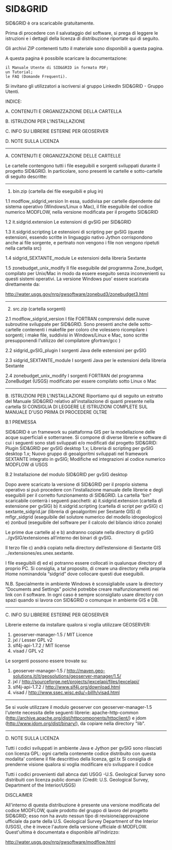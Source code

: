 # SID&GRID
SID&GRID è ora scaricabile gratuitamente.

Prima di procedere con il salvataggio del software, si prega di leggere le istruzioni e i dettagli della licenza di distribuzione riportate qui di seguito.

Gli archivi ZIP contenenti tutto il materiale sono disponibili a questa pagina.

A questa pagina è possibile scaricare la documentazione:

    il Manuale Utente di SID&GRID in formato PDF;
    un Tutorial;
    le FAQ (Domande Frequenti).

Si invitano gli utilizzatori a iscriversi al gruppo LinkedIn SID&GRID - Gruppo Utenti.

 

INDICE:

A. CONTENUTI E ORGANIZZAZIONE DELLA CARTELLA

B. ISTRUZIONI PER L'INSTALLAZIONE

C. INFO SU LIBRERIE ESTERNE PER GEOSERVER

D. NOTE SULLA LICENZA

**************************************************************
A. CONTENUTI E ORGANIZZAZIONE DELLE CARTELLE

Le cartelle contengono tutti i file eseguibili e sorgenti sviluppati durante
il progetto SID&GRID. In particolare, sono presenti le cartelle e sotto-cartelle di seguito descritte:

-------
1. bin.zip (cartella dei file eseguibili e plug in)

1.1 modflow_sidgrid_version
In essa, suddivisa per cartelle dipendente dal sistema operativo (Windows/Linux o Mac), il file eseguibile del codice numerico MODFLOW,
nella versione modificata per il progetto SID&GRID

1.2 it.sidgrid.extension
Le estensioni di gvSIG per SID&GRID

1.3 it.sidgrid.scripting
Le estensioni di scripting per gvSIG (queste estensioni, essendo scritte in linguaggio nativo Jython
corrispondono anche ai file sorgente, e pertnato non vengono i file non vengono ripetuti nella cartella src)

1.4 sidgrid_SEXTANTE_module
Le estensioni della libreria Sextante

1.5 zonebudget_unix_modify
Il file eseguibile del programma Zone_budget, compilato per Unix/Mac in modo da essere eseguito senza
inconvenienti su questi sistemi operativi. La versione Windows puo' essere scaricata direttamente da:

http://water.usgs.gov/nrp/gwsoftware/zonebud3/zonebudget3.html



------
2. src.zip (cartella sorgenti)

2.1 modflow_sidgrid_version
I file FORTRAN comprensivi delle nuove subroutine sviluppate per SID&GRID. Sono presenti anche delle sotto-cartelle
contenenti i makefile per coloro che volessero ricompilare i sorgenti; i make file, suddivisi in Windows/Linux e Mac, sono
scritte presupponendi l'utilizzo del compilatore gfortran/gcc )

2.2 sidgrid_gvSIG_plugin
I sorgenti Java delle estensioni per gvSIG

2.3 sidgrid_SEXTANTE_module
I sorgenti Java per le estensioni della libreria Sextante

2.4 zonebudget_unix_modify
I sorgenti FORTRAN del programma ZoneBudget (USGS) modificato per essere compilato sotto Linux o Mac

**************************************************************
B. ISTRUZIONI PER L'INSTALLAZIONE
Riportiamo qui di seguito un estratto del Manuale SID&GRID relativo all'installazione di quanti presente nella cartella
SI CONSIGLIA DI LEGGERE LE ISTRUZIONI COMPLETE SUL MANUALE D'USO PRIMA DI PROCEDERE OLTRE


B.1 PREMESSA


SID&GRID è un framework su piattaforma GIS per la modellazione delle acque superficiali e sotterranee.
Si compone di diverse librerie e software di cui i seguenti sono stati sviluppati e/o modificati dal progetto SID&GRID:
Plugin SID&GRID per gvSIG desktop 1.x;
Libreria di scripting per gvSIG desktop 1.x;
Nuovo gruppo di geoalgoritmi sviluppati nel framework SEXTANTE integrato in gvSIG;
Modifiche ed integrazioni al codice numerico MODFLOW di USGS


B.2 Installazione del modulo SID&GRID per gvSIG desktop

Dopo avere scaricato la versione di SID&GRID per il proprio sistema operativo si può procedere con l’installazione manuale delle librerie e degli eseguibili per il corretto funzionamento di SID&GRID.
La cartella “bin” scaricabile conterrà i seguenti pacchetti:
a) it.sidgrid.extension (cartella di estensione per gvSIG)
b) it.sidgrid.scripting (cartella di script per gvSIG)
c) sextante_sidgrid.jar (libreria di geoalgoritmi per Sextante GIS)
d) mflgr_sidgrid (eseguibile del solutore numerico del modello idrogeologico)
e) zonbud (eseguibile del software per il calcolo del bilancio idrico zonale)

Le prime due cartelle a) e b) andranno copiate nella directory di gvSIG ../gvSIG/extensiones all’interno dei binari di gvSIG.

Il terzo file c) andrà copiato nella directory dell’estensione di Sextante GIS ../extensiones/es.unex.sextante.


I file eseguibili d) ed e) potranno essere collocati in qualunque directory dl proprio PC. Si consiglia, a tal proposito, di creare una directory nella propria Home nominandola “sidgrid” dove collocare questi due eseguibili.


N.B. Specialmente in ambiente Windows è sconsigliabile usare la directory “Documents and Settings” poiché potrebbe creare malfunzionamenti nei link con il software. In ogni caso è sempre sconsigliato usare directory con spazi quando si lavora con SID&GRID o comunque in ambiente GIS e DB.

**************************************************************
C. INFO SU LIBRERIE ESTERNE PER GEOSERVER

Librerie esterne da installare qualora si voglia utilizzare GEOSERVER:

1. geoserver-manager-1.5     /    MIT Licence
2. jxl            /    Lesser GPL v2
3. slf4j-api-1.7.2    /    MIT license
4. visad        /     GPL v2

Le sorgenti possono essere trovate su:
1. geoserver-manager-1.5     /    http://maven.geo-solutions.it/it/geosolutions/geoserver-manager/1.5/
2. jxl            /    http://sourceforge.net/projects/jexcelapi/files/jexcelapi/
3. slf4j-api-1.7.2    /    http://www.slf4j.org/download.html
4. visad        /     http://www.ssec.wisc.edu/~billh/visad.html


----------------------
Se si vuole utilizzare il modulo geoserver con geoserver-manager-1.5
l'utente necessita delle seguenti librerie: apache-http-common (http://archive.apache.org/dist/httpcomponents/httpclient/)
e jdom (http://www.jdom.org/dist/binary/), da copiare nella directory "lib".


**************************************************************
D. NOTE SULLA LICENZA

Tutti i codici sviluppati in ambiente Java e Jython per gvSIG sono rilasciati con licenza GPL: ogni cartella contenente
codice distribuito con questa modalita' contiene il file descrittivo della licenza, gpl.tx
Si consiglia di prenderne visione qualora si voglia modificare e/o sviluppare il codice

Tutti i codici provenienti dall abnca dati USGG -U.S. Geological Survey sono distribuiti
con licenza public domain (Credit: U.S. Geological Survey, Department of the Interior/USGS)



DISCLAIMER

All'interno di questa distribuzione è presente una versione modificata del codice MODFLOW, quale prodotto del gruppo di lavoro del progetto SID&GRID; esso non ha avuto nessun tipo di revisione/approvazione ufficiale da parte della U.S. Geological Survey Department of the Interior (USGS), che è invece l'autore della versione ufficiale di MODFLOW. Quest'ultima è documentata e disponibile all'indirizzo:

http://water.usgs.gov/nrp/gwsoftware/modflow.html


